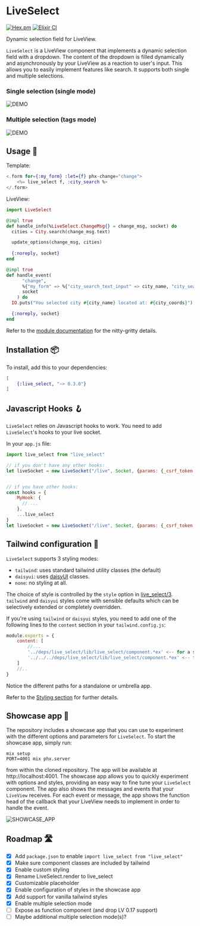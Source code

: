 # LiveSelect 

[![Hex.pm](https://img.shields.io/hexpm/v/live_select.svg)](https://hex.pm/packages/live_select)
[![Elixir CI](https://github.com/maxmarcon/live_select/actions/workflows/elixir.yml/badge.svg)](https://github.com/maxmarcon/live_select/actions/workflows/elixir.yml)

Dynamic selection field for LiveView.

`LiveSelect` is a LiveView component that implements a dynamic selection field with a dropdown. The content of the dropdown is filled dynamically and asynchronously by your LiveView as a reaction to user's input. This allows you to easily implement features like search. It supports both single and multiple selections. 

### Single selection (single mode) 

![DEMO](https://raw.githubusercontent.com/maxmarcon/live_select/main/priv/static/images/demo_single.gif)

### Multiple selection (tags mode)

![DEMO](https://raw.githubusercontent.com/maxmarcon/live_select/main/priv/static/images/demo_tags.gif)

## Usage 🧭

Template:

  ```elixir
  <.form for={:my_form} :let={f} phx-change="change">
      <%= live_select f, :city_search %> 
  </.form>
  ```

LiveView:

  ```elixir
  import LiveSelect

  @impl true
  def handle_info(%LiveSelect.ChangeMsg{} = change_msg, socket) do 
    cities = City.search(change_msg.text)

    update_options(change_msg, cities)
    
    {:noreply, socket}
  end

  @impl true
  def handle_event(
        "change",
        %{"my_form" => %{"city_search_text_input" => city_name, "city_search" => city_coords}},
        socket
      ) do
    IO.puts("You selected city #{city_name} located at: #{city_coords}")

    {:noreply, socket}
  end  
  ```

Refer to the [module documentation](https://hexdocs.pm/live_select/LiveSelect.html) for the nitty-gritty details.

## Installation 📦

To install, add this to your dependencies:

```elixir
[
    {:live_select, "~> 0.3.0"}
]
```

## Javascript Hooks 🪝

`LiveSelect` relies on Javascript hooks to work. You need to add `LiveSelect`'s hooks to your live socket.

In your `app.js` file:

```javascript
import live_select from "live_select"

// if you don't have any other hooks:
let liveSocket = new LiveSocket("/live", Socket, {params: {_csrf_token: csrfToken}, hooks: live_select})


// if you have other hooks:
const hooks = {
    MyHook: {
      // ...
    },
    ...live_select
}
let liveSocket = new LiveSocket("/live", Socket, {params: {_csrf_token: csrfToken}, hooks})
```

## Tailwind configuration 🎨

`LiveSelect` supports 3 styling modes:

* `tailwind`: uses standard tailwind utility classes (the default)
* `daisyui`: uses [daisyUI](https://daisyui.com/) classes.
* `none`: no styling at all.

The choice of style is controlled by the `style` option in [live_select/3](https://hexdocs.pm/live_select/LiveSelect.html#live_select/3).
`tailwind` and `daisyui` styles come with sensible defaults which can be selectively extended or completely overridden.

If you're using `tailwind` or `daisyui` styles, you need to add one of the following lines to the `content` section in your `tailwind.config.js`:

```javascript
module.exports = {
    content: [
        //...
        '../deps/live_select/lib/live_select/component.*ex' <-- for a standalone app
        '../../../deps/live_select/lib/live_select/component.*ex' <-- for an umbrella app
    ]
    //..
}
```

Notice the different paths for a standalone or umbrella app.

Refer to the [Styling section](https://hexdocs.pm/live_select/styling.html) for further details.

## Showcase app 🎪

The repository includes a showcase app that you can use to experiment with the different options and parameters for `LiveSelect`. To start the showcase app, simply run:

```
mix setup
PORT=4001 mix phx.server
```

from within the cloned repository. The app will be available at http://localhost:4001. The showcase app allows you to quickly experiment with options and styles, providing an easy way to fine tune your `LiveSelect` component. The app also shows the messages and events that your `LiveView` receives. For each event or message, the app shows the function head of the callback that your LiveView needs to implement in order to handle the event.

![SHOWCASE_APP](https://github.com/maxmarcon/live_select/raw/main/priv/static/images/showcase.gif)

## Roadmap 🛣️

- [X] Add `package.json` to enable `import live_select from "live_select"`
- [X] Make sure component classes are included by tailwind
- [X] Enable custom styling
- [X] Rename LiveSelect.render to live_select
- [X] Customizable placeholder
- [X] Enable configuration of styles in the showcase app
- [X] Add support for vanilla tailwind styles
- [X] Enable multiple selection mode
- [ ] Expose as function component (and drop LV 0.17 support)
- [ ] Maybe additional multiple selection mode(s)? 
